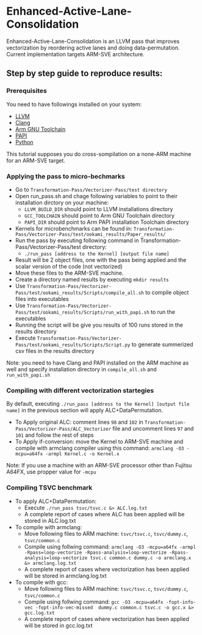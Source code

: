 # Enhanced-Active-Lane-Consolidation

Enhanced-Active-Lane-Consolidation is an LLVM pass that improves vectorization by reordering active lanes and doing data-permutation. Current implementation targets ARM-SVE architecture.

## Step by step guide to reproduce results:

### Prerequisites
You need to have followings installed on your system:

- [LLVM](https://llvm.org/docs/GettingStarted.html)
- [Clang](https://llvm.org/docs/GettingStarted.html)
- [Arm GNU Toolchain](https://developer.arm.com/Tools%20and%20Software/GNU%20Toolchain)
- [PAPI](https://hpc.llnl.gov/software/development-environment-software/papi-performance-application-programming-interface)
- [Python](https://www.python.org/downloads)
  
This tutorial supposes you do cross-sompilation on a none-ARM machine for an ARM-SVE target. 

### Applying the pass to micro-bechmarks
- Go to `Transformation-Pass/Vectorizer-Pass/test directory`
- Open run_pass.sh and chage following variables to point to their installation dirctory on your machine:
  - `LLVM_BUILD_DIR` should point to LLVM installations directory
  - `GCC_TOOLCHAIN` should point to Arm GNU Toolchain directory
  - `PAPI_DIR` should point to Arm PAPI installation Toolchain directory
- Kernels for microbenchmarks can be found in: `Transformation-Pass/Vectorizer-Pass/test/ookami_results/Paper_results/`
- Run the pass by executing following command in Transformation-Pass/Vectorizer-Pass/test directory:
  - `./run_pass [address to the Kernel] [output file name]`
- Result will be 2 object files, one with the pass being applied and the scalar version of the code (not vectorized)
- Move these files to the ARM-SVE machine.
- Create a directory named results by executing `mkdir results`
- Use `Transformation-Pass/Vectorizer-Pass/test/ookami_results/Scripts/compile_all.sh` to compile object files into executables
- Use `Transformation-Pass/Vectorizer-Pass/test/ookami_results/Scripts/run_with_papi.sh` to run the executables
- Running the script will be give you results of 100 runs stored in the results directory
- Execute `Transformation-Pass/Vectorizer-Pass/test/ookami_results/Scripts/Script.py` to generate summerized csv files in the results directory

Note: you need to have Clang and PAPI installed on the ARM machine as well and specify installation directory in `compile_all.sh` and `run_with_papi.sh`

### Compiling with different vectorization startegies

By default, executing `./run_pass [address to the Kernel] [output file name]` in the previous section will apply ALC+DataPermutation.

- To Apply original ALC: comment lines `98` and `102` in `Transformation-Pass/Vectorizer-Pass/ALC_Vectorizer` file and uncomment lines `97` and `101` and follow the rest of steps
- To Apply if-conversion: move the Kernel to ARM-SVE machine and compile with armclang compiler using this command: `armclang -O3 -mcpu=a64fx -armpl Kernel.c -o Kernel.x`

Note: If you use a machine with an ARM-SVE processor other than Fujitsu A64FX, use propper value for `-mcpu`


### Compiling TSVC benchmark
- To apply ALC+DataPermutation:
   - Execute `./run_pass tsvc/tsvc.c &> ALC.log.txt`
   -  A complete report of cases where ALC has been applied will be stored in ALC.log.txt
- To compile with armclang:
   - Move following files to ARM machine: `tsvc/tsvc.c`, `tsvc/dummy.c`, `tsvc/common.c`
   - Compile using follwing command: `armclang -O3 -mcpu=a64fx -armpl -Rpass=loop-vectorize -Rpass-analysis=loop-vectorize -Rpass-analysis=loop-vectorize tsvc.c common.c dummy.c -o armclang.x &> armclang.log.txt`
   - A complete report of cases where vectorization has been applied will be stored in armclang.log.txt
- To compile with gcc:
   - Move following files to ARM machine: `tsvc/tsvc.c`, `tsvc/dummy.c`, `tsvc/common.c`
   - Compile using follwing command: `gcc -O3 -mcpu=a64fx -fopt-info-vec -fopt-info-vec-missed  dummy.c common.c tsvc.c -o gcc.x &> gcc.log.txt`
   - A complete report of cases where vectorization has been applied will be stored in gcc.log.txt 
